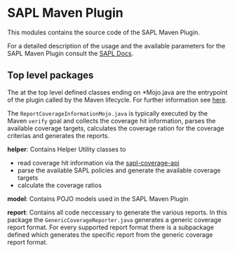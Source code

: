 # SAPL Maven Plugin

This modules contains the source code of the SAPL Maven Plugin.

For a detailed description of the usage and the available parameters for the SAPL Maven Plugin consult the [SAPL Docs](https://sapl.io/docs/sapl-reference.html#code-coverage-reports-via-the-sapl-maven-plugin).

## Top level packages

The at the top level defined classes ending on *Mojo.java are the entrypoint of the plugin called by the Maven lifecycle. For further information see [here](https://maven.apache.org/guides/plugin/guide-java-plugin-development.html).

The `ReportCoverageInformationMojo.java` is typically executed by the Maven `verify` goal and collects the coverage hit information, parses the available coverage targets, calculates the coverage ration for the coverage criterias and generates the reports.

**helper**:
Contains Helper Utility classes to 
- read coverage hit information via the [sapl-coverage-api](https://github.com/heutelbeck/sapl-policy-engine/tree/master/sapl-coverage-api)
- parse the available SAPL policies and generate the available coverage targets
- calculate the coverage ratios

**model**:
Contains POJO models used in the SAPL Maven Plugin

**report**:
Contains all code neccessary to generate the various reports. 
In this package the `GenericCoverageReporter.java` generates a generic coverage report format. For every supported report format there is a subpackage defined which generates the specific report from the generic coverage report format.
